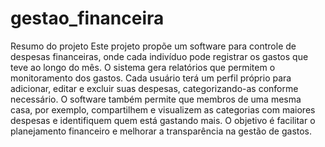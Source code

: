 # gestao_financeira

Resumo do projeto 
Este projeto propõe um software para controle de despesas financeiras, onde cada indivíduo pode registrar os gastos que teve ao longo do mês. O sistema gera relatórios que permitem o monitoramento dos gastos.
Cada usuário terá um perfil próprio para adicionar, editar e excluir suas despesas, categorizando-as conforme necessário. O software também permite que membros de uma mesma casa, por exemplo, compartilhem e visualizem as categorias com maiores despesas e identifiquem quem está gastando mais.
O objetivo é facilitar o planejamento financeiro e melhorar a transparência na gestão de gastos.
